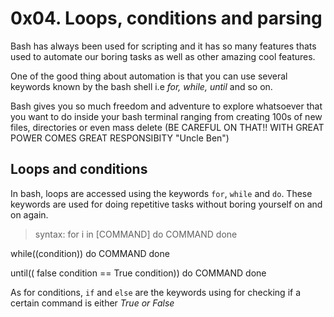 # 0x04. Loops, conditions and parsing

Bash has always been used for scripting and it has so many features thats used to automate our boring tasks as well as other amazing cool features.

One of the good thing about automation is that you can use several keywords known by the bash shell i.e *for, while, until* and so on.

Bash gives you so much freedom and adventure to explore whatsoever that you want to do inside your bash terminal ranging from creating 100s of new files, directories or even mass delete (BE CAREFUL ON THAT!! WITH GREAT POWER COMES GREAT RESPONSIBITY "Uncle Ben")

## Loops and conditions
In bash, loops are accessed using the keywords `for`, `while` and `do`. These keywords are used for doing repetitive tasks without boring yourself on and on again.

> syntax:
for i in [COMMAND]
do
    COMMAND
done

while((condition))
do
    COMMAND
done

until(( false condition == True condition))
do
    COMMAND
done

As for conditions, `if` and `else` are the keywords using for checking if a certain command is either *True or False* 